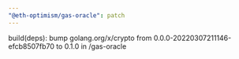 ```yaml
---
"@eth-optimism/gas-oracle": patch
---
```


build(deps): bump golang.org/x/crypto from 0.0.0-20220307211146-efcb8507fb70 to 0.1.0 in /gas-oracle
